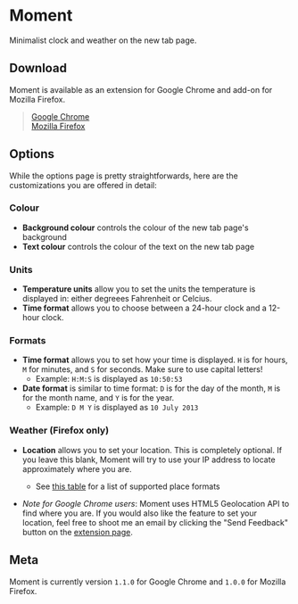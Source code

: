 # Moment

Minimalist clock and weather on the new tab page.

## Download

Moment is available as an extension for Google Chrome and add-on for Mozilla Firefox.

>  [Google Chrome](https://chrome.google.com/webstore/detail/moment/nlabgnkjjckboiimmhkeplocmhpcfkkn)  
>  [Mozilla Firefox](https://addons.mozilla.org/addon/moment/)

## Options
While the options page is pretty straightforwards, here are the customizations you are offered in detail:

### Colour
- **Background colour** controls the colour of the new tab page's background
- **Text colour** controls the colour of the text on the new tab page

### Units
- **Temperature units** allow you to set the units the temperature is displayed in: either degreees Fahrenheit or Celcius.
- **Time format** allows you to choose between a 24-hour clock and a 12-hour clock.

### Formats
- **Time format** allows you to set how your time is displayed. `H` is for hours, `M` for minutes, and `S` for seconds. Make sure to use capital letters!
   - Example: `H:M:S` is displayed as `10:50:53`
- **Date format** is similar to time format: `D` is for the day of the month, `M` is for the month name, and `Y` is for the year.
   - Example: `D M Y` is displayed as `10 July 2013`

### Weather (Firefox only)
- **Location** allows you to set your location. This is completely optional. If you leave this blank, Moment will try to use your IP address to locate approximately where you are.
   - See [this table](http://www.hamweather.com/support/documentation/aeris/supported-places/#content) for a list of supported place formats
  
- *Note for Google Chrome users*: Moment uses HTML5 Geolocation API to find where you are. If you would also like the feature to set your location, feel free to shoot me an email by clicking the "Send Feedback" button on the [extension page](https://chrome.google.com/webstore/detail/moment/nlabgnkjjckboiimmhkeplocmhpcfkkn).

## Meta
Moment is currently version `1.1.0` for Google Chrome and `1.0.0` for Mozilla Firefox.